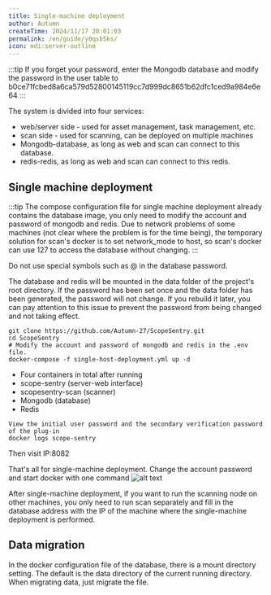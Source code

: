 ```yaml
---
title: Single-machine deployment
author: Autumn
createTime: 2024/11/17 20:01:03
permalink: /en/guide/y0qsb5ks/
icon: mdi:server-outline
---
```


:::tip
If you forget your password, enter the Mongodb database and modify the password in the user table to b0ce71fcbed8a6ca579d52800145119cc7d999dc8651b62dfc1ced9a984e6e64
:::

The system is divided into four services:
- web/server side - used for asset management, task management, etc.
- scan side - used for scanning, can be deployed on multiple machines
- Mongodb-database, as long as web and scan can connect to this database.
- redis-redis, as long as web and scan can connect to this redis.

## Single machine deployment
:::tip
The compose configuration file for single machine deployment already contains the database image, you only need to modify the account and password of mongodb and redis. Due to network problems of some machines (not clear where the problem is for the time being), the temporary solution for scan's docker is to set network_mode to host, so scan's docker can use 127 to access the database without changing.
:::

Do not use special symbols such as @ in the database password.

The database and redis will be mounted in the data folder of the project's root directory. If the password has been set once and the data folder has been generated, the password will not change. If you rebuild it later, you can pay attention to this issue to prevent the password from being changed and not taking effect.

```
git clone https://github.com/Autumn-27/ScopeSentry.git
cd ScopeSentry
# Modify the account and password of mongodb and redis in the .env file.
docker-compose -f single-host-deployment.yml up -d
```
- Four containers in total after running
- scope-sentry (server-web interface)
- scopesentry-scan (scanner)
- Mongodb (database)
- Redis

```
View the initial user password and the secondary verification password of the plug-in
docker logs scope-sentry
```

Then visit IP:8082

That's all for single-machine deployment. Change the account password and start docker with one command
![alt text](/images/docker-run.png)

After single-machine deployment, if you want to run the scanning node on other machines, you only need to run scan separately and fill in the database address with the IP of the machine where the single-machine deployment is performed.

## Data migration
In the docker configuration file of the database, there is a mount directory setting. The default is the data directory of the current running directory. When migrating data, just migrate the file.
